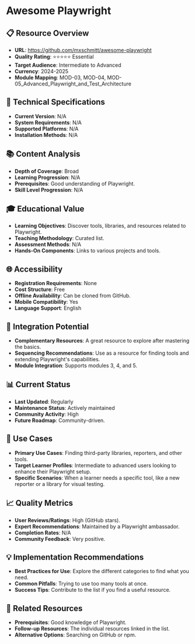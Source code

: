 # Awesome Playwright

## 📋 Resource Overview
- **URL**: https://github.com/mxschmitt/awesome-playwright
- **Quality Rating**: ⭐⭐⭐⭐⭐ Essential
- **Target Audience**: Intermediate to Advanced
- **Currency**: 2024-2025
- **Module Mapping**: MOD-03, MOD-04, MOD-05_Advanced_Playwright_and_Test_Architecture

## 🔧 Technical Specifications
- **Current Version**: N/A
- **System Requirements**: N/A
- **Supported Platforms**: N/A
- **Installation Methods**: N/A

## 📚 Content Analysis
- **Depth of Coverage**: Broad
- **Learning Progression**: N/A
- **Prerequisites**: Good understanding of Playwright.
- **Skill Level Progression**: N/A

## 🎓 Educational Value
- **Learning Objectives**: Discover tools, libraries, and resources related to Playwright.
- **Teaching Methodology**: Curated list.
- **Assessment Methods**: N/A
- **Hands-On Components**: Links to various projects and tools.

## 🌐 Accessibility
- **Registration Requirements**: None
- **Cost Structure**: Free
- **Offline Availability**: Can be cloned from GitHub.
- **Mobile Compatibility**: Yes
- **Language Support**: English

## 🔗 Integration Potential
- **Complementary Resources**: A great resource to explore after mastering the basics.
- **Sequencing Recommendations**: Use as a resource for finding tools and extending Playwright's capabilities.
- **Module Integration**: Supports modules 3, 4, and 5.

## 📊 Current Status
- **Last Updated**: Regularly
- **Maintenance Status**: Actively maintained
- **Community Activity**: High
- **Future Roadmap**: Community-driven.

## 🎯 Use Cases
- **Primary Use Cases**: Finding third-party libraries, reporters, and other tools.
- **Target Learner Profiles**: Intermediate to advanced users looking to enhance their Playwright setup.
- **Specific Scenarios**: When a learner needs a specific tool, like a new reporter or a library for visual testing.

## 📈 Quality Metrics
- **User Reviews/Ratings**: High (GitHub stars).
- **Expert Recommendations**: Maintained by a Playwright ambassador.
- **Completion Rates**: N/A
- **Community Feedback**: Very positive.

## 💡 Implementation Recommendations
- **Best Practices for Use**: Explore the different categories to find what you need.
- **Common Pitfalls**: Trying to use too many tools at once.
- **Success Tips**: Contribute to the list if you find a useful resource.

## 🔄 Related Resources
- **Prerequisites**: Good knowledge of Playwright.
- **Follow-up Resources**: The individual resources linked in the list.
- **Alternative Options**: Searching on GitHub or npm.